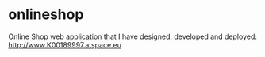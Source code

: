 # onlineshop
Online Shop web application that I have designed, developed and deployed: http://www.K00189997.atspace.eu
